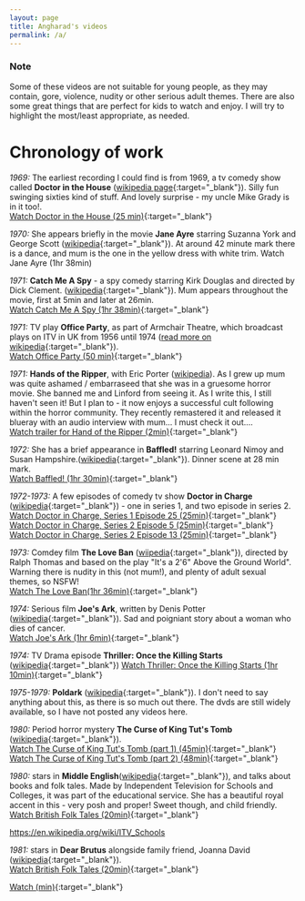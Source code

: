 ```yaml
---
layout: page
title: Angharad's videos
permalink: /a/
---
```




### Note 
Some of these videos are not suitable for young people, as they may contain, gore, violence, nudity or other serious adult themes.  There are also some great things that are perfect for kids to watch and enjoy.  I will try to highlight the most/least appropriate, as needed.

# Chronology of work

*1969:* The earliest recording I could find is from 1969, a tv comedy show called **Doctor in the House** ([wikipedia page](https://en.wikipedia.org/wiki/Doctor_in_the_House_(TV_series)){:target="_blank"}).  Silly fun swinging sixties kind of stuff.  And lovely surprise - my uncle Mike Grady is in it too!.  
[Watch Doctor in the House (25 min)](https://vimeo.com/418522494){:target="_blank"}

*1970:* She appears briefly in the movie **Jane Ayre** starring Suzanna York and George Scott ([wikipedia](https://en.wikipedia.org/wiki/Jane_Eyre_(1970_film)){:target="_blank"}).  At around 42 minute mark there is a dance, and mum is the one in the yellow dress with white trim. Watch Jane Ayre (1hr 38min)

*1971:* **Catch Me A Spy** - a spy comedy starring Kirk Douglas and directed by Dick Clement. ([wikipedia](https://en.wikipedia.org/wiki/To_Catch_a_Spy){:target="_blank"}).  Mum appears throughout the movie, first at 5min and later at 26min.  
[Watch Catch Me A Spy (1hr 38min)](https://vimeo.com/){:target="_blank"}

*1971:* TV play **Office Party**, as part of Armchair Theatre, which broadcast plays on ITV in UK from 1956 until 1974 ([read more on wikipedia](https://en.wikipedia.org/wiki/Armchair_Theatre){:target="_blank"}).    
[Watch Office Party (50 min)](https://vimeo.com/418522199){:target="_blank"}

*1971:* **Hands of the Ripper**, with Eric Porter ([wikipedia](https://en.wikipedia.org/wiki/Hands_of_the_Ripper{:target="_blank"})).  As I grew up mum was quite ashamed / embarraseed that she was in a gruesome horror movie.  She banned me and Linford from seeing it.  As I write this, I still haven't seen it!  But I plan to - it now enjoys a successful cult following within the horror community.  They recently remastered it and released it blueray with an audio interview with mum... I must check it out....  
[Watch trailer for Hand of the Ripper (2min)](https://www.youtube.com/watch?v=duaH3nPO98s){:target="_blank"}

*1972:* She has a brief appearance in **Baffled!** starring Leonard Nimoy and Susan Hampshire.([wikipedia](https://en.wikipedia.org/wiki/Baffled!){:target="_blank"}).  Dinner scene at 28 min mark.   
[Watch Baffled! (1hr 30min)](https://vimeo.com/){:target="_blank"}

*1972-1973:* A few episodes of comedy tv show **Doctor in Charge** ([wikipedia](https://en.wikipedia.org/wiki/Doctor_in_Charge){:target="_blank"}) - one in series 1, and two episode in series 2.  
[Watch Doctor in Charge, Series 1 Episode 25 (25min)](https://vimeo.com/418522957){:target="_blank"}  
[Watch Doctor in Charge, Series 2 Episode 5 (25min)](https://vimeo.com/418523078){:target="_blank"}  
[Watch Doctor in Charge, Series 2 Episode 13 (25min)](https://vimeo.com/418523475){:target="_blank"}


*1973:* Comdey film **The Love Ban** ([wiipedia](https://en.wikipedia.org/wiki/The_Love_Ban){:target="_blank"}), directed by Ralph Thomas and based on the play "It's a 2'6" Above the Ground World".  Warning there is nudity in this (not mum!), and plenty of adult sexual themes, so NSFW!  
[Watch The Love Ban(1hr 36min)](https://vimeo.com/){:target="_blank"}

*1974:* Serious film **Joe's Ark**, written by Denis Potter ([wikipedia](https://en.wikipedia.org/wiki/Joe%27s_Ark){:target="_blank"}).  Sad and poigniant story about a woman who dies of cancer.  
[Watch Joe's Ark (1hr 6min)](https://vimeo.com/){:target="_blank"}


*1974:* TV Drama episode **Thriller: Once the Killing Starts** ([wikipedia](https://en.wikipedia.org/wiki/Thriller_(British_TV_series)#Series_2_(1974)){:target="_blank"})  
[Watch Thriller: Once the Killing Starts  (1hr 10min)](https://vimeo.com/418572161){:target="_blank"}

*1975-1979:* **Poldark** ([wikipedia](https://en.wikipedia.org/wiki/Poldark_(1975_TV_series)){:target="_blank"}).  I don't need to say anything about this, as there is so much out there.  The dvds are still widely available, so I have not posted any videos here.

*1980:* Period horror mystery **The Curse of King Tut's Tomb** ([wikipedia](https://en.wikipedia.org/wiki/The_Curse_of_King_Tut%27s_Tomb_(1980_film)){:target="_blank"}).  
[Watch The Curse of King Tut's Tomb (part 1) (45min)](https://vimeo.com/418540288){:target="_blank"}  
[Watch The Curse of King Tut's Tomb (part 2) (48min)](https://vimeo.com/418541700){:target="_blank"}

*1980:* stars in **Middle English**([wikipedia](https://en.wikipedia.org/wiki/ITV_Schools){:target="_blank"}), and talks about books and folk tales. Made by Independent Television for Schools and Colleges, it was part of the educational service. She has a beautiful royal accent in this - very posh and proper!  Sweet though, and child friendly.  
[Watch British Folk Tales (20min)](https://vimeo.com/416934829){:target="_blank"}

https://en.wikipedia.org/wiki/ITV_Schools

*1981:* stars in **Dear Brutus** alongside family friend, Joanna David ([wikipedia](https://en.wikipedia.org/wiki/Dear_Brutus){:target="_blank"}).  
[Watch British Folk Tales (20min)](https://vimeo.com/416934829){:target="_blank"}


[Watch (min)](https://vimeo.com/){:target="_blank"}